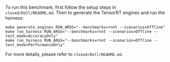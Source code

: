 To run this benchmark, first follow the setup steps in `closed/Dell/README.md`. Then to generate the TensorRT engines and run the harness:

```
make generate_engines RUN_ARGS="--benchmarks=rnnt --scenarios=Offline"
make run_harness RUN_ARGS="--benchmarks=rnnt --scenarios=Offline --test_mode=AccuracyOnly"
make run_harness RUN_ARGS="--benchmarks=rnnt --scenarios=Offline --test_mode=PerformanceOnly"
```

For more details, please refer to `closed/Dell/README.md`.